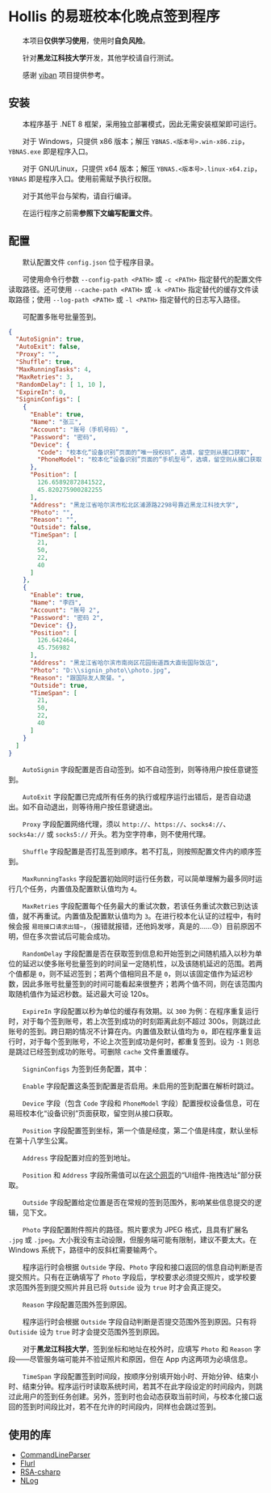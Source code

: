 # Hollis 的易班校本化晚点签到程序

&emsp;&emsp;本项目**仅供学习使用**，使用时**自负风险**。

&emsp;&emsp;针对**黑龙江科技大学**开发，其他学校请自行测试。

&emsp;&emsp;感谢 [yiban](https://github.com/Sricor/yiban) 项目提供参考。

## 安装

&emsp;&emsp;本程序基于 .NET 8 框架，采用独立部署模式，因此无需安装框架即可运行。

&emsp;&emsp;对于 Windows，只提供 x86 版本；解压 `YBNAS.<版本号>.win-x86.zip`，`YBNAS.exe` 即是程序入口。

&emsp;&emsp;对于 GNU/Linux，只提供 x64 版本；解压 `YBNAS.<版本号>.linux-x64.zip`，`YBNAS` 即是程序入口。使用前需赋予执行权限。

&emsp;&emsp;对于其他平台与架构，请自行编译。

&emsp;&emsp;在运行程序之前需**参照下文编写配置文件**。

## 配置

&emsp;&emsp;默认配置文件 `config.json` 位于程序目录。

&emsp;&emsp;可使用命令行参数 `--config-path <PATH>` 或 `-c <PATH>` 指定替代的配置文件读取路径。还可使用 `--cache-path <PATH>` 或 `-k <PATH>` 指定替代的缓存文件读取路径；使用 `--log-path <PATH>` 或 `-l <PATH>` 指定替代的日志写入路径。

&emsp;&emsp;可配置多账号批量签到。

``` JSON
{
  "AutoSignin": true,
  "AutoExit": false,
  "Proxy": "",
  "Shuffle": true,
  "MaxRunningTasks": 4,
  "MaxRetries": 3,
  "RandomDelay": [ 1, 10 ],
  "ExpireIn": 0,
  "SigninConfigs": [
    {
      "Enable": true,
      "Name": "张三",
      "Account": "账号（手机号码）",
      "Password": "密码",
      "Device": {
        "Code": "校本化“设备识别”页面的“唯一授权码”，选填，留空则从接口获取",
        "PhoneModel": "校本化“设备识别”页面的“手机型号”，选填，留空则从接口获取"
      },
      "Position": [
        126.65892872841522,
        45.820275900282255
      ],
      "Address": "黑龙江省哈尔滨市松北区浦源路2298号靠近黑龙江科技大学",
      "Photo": "",
      "Reason": "",
      "Outside": false,
      "TimeSpan": [
        21,
        50,
        22,
        40
      ]
    },
    {
      "Enable": true,
      "Name": "李四",
      "Account": "账号 2",
      "Password": "密码 2",
      "Device": {},
      "Position": [
        126.642464,
        45.756982
      ],
      "Address": "黑龙江省哈尔滨市南岗区花园街道西大直街国际饭店",
      "Photo": "D:\\signin_photo\\photo.jpg",
      "Reason": "跟国际友人聚餐。",
      "Outside": true,
      "TimeSpan": [
        21,
        50,
        22,
        40
      ]
    }
  ]
}
```

&emsp;&emsp;`AutoSignin` 字段配置是否自动签到。如不自动签到，则等待用户按任意键签到。

&emsp;&emsp;`AutoExit` 字段配置已完成所有任务的执行或程序运行出错后，是否自动退出。如不自动退出，则等待用户按任意键退出。

&emsp;&emsp;`Proxy` 字段配置网络代理，须以 `http://`、`https://`、`socks4://`、`socks4a://` 或 `socks5://` 开头。若为空字符串，则不使用代理。

&emsp;&emsp;`Shuffle` 字段配置是否打乱签到顺序。若不打乱，则按照配置文件内的顺序签到。

&emsp;&emsp;`MaxRunningTasks` 字段配置初始同时运行任务数，可以简单理解为最多同时运行几个任务，内置值及配置默认值均为 `4`。

&emsp;&emsp;`MaxRetries` 字段配置每个任务最大的重试次数，若该任务重试次数已到达该值，就不再重试。内置值及配置默认值均为 `3`。在进行校本化认证的过程中，有时候会报 `易班接口请求出错~`，（报错就报错，还他妈发嗲，真是的……😓）目前原因不明，但在多次尝试后可能会成功。

&emsp;&emsp;`RandomDelay` 字段配置是否在获取签到信息和开始签到之间随机插入以秒为单位的延迟以使多账号批量签到的时间呈一定随机性，以及该随机延迟的范围。若两个值都是 `0`，则不延迟签到；若两个值相同且不是 `0`，则以该固定值作为延迟秒数，因此多账号批量签到的时间可能看起来很整齐；若两个值不同，则在该范围内取随机值作为延迟秒数。延迟最大可设 120s。

&emsp;&emsp;`ExpireIn` 字段配置以秒为单位的缓存有效期。以 `300` 为例：在程序重复运行时，对于每个签到账号，若上次签到成功的时刻距离此刻不超过 300s，则跳过此账号的签到。跨日期的情况不计算在内。内置值及默认值均为 `0`，即在程序重复运行时，对于每个签到账号，不论上次签到成功是何时，都重复签到。设为 `-1` 则总是跳过已经签到成功的账号。可删除 `cache` 文件重置缓存。

&emsp;&emsp;`SigninConfigs` 为签到任务配置，其中：

&emsp;&emsp;`Enable` 字段配置这条签到配置是否启用。未启用的签到配置在解析时跳过。

&emsp;&emsp;`Device` 字段（包含 `Code` 字段和 `PhoneModel` 字段）配置授权设备信息，可在易班校本化“设备识别”页面获取，留空则从接口获取。

&emsp;&emsp;`Position` 字段配置签到坐标，第一个值是经度，第二个值是纬度，默认坐标在第十八学生公寓。

&emsp;&emsp;`Address` 字段配置对应的签到地址。

&emsp;&emsp;`Position` 和 `Address` 字段所需值可以在[这个网页](https://lbs.amap.com/api/javascript-api/guide/services/geocoder)的“UI组件-拖拽选址”部分获取。

&emsp;&emsp;`Outside` 字段配置给定位置是否在常规的签到范围外，影响某些信息提交的逻辑，见下文。

&emsp;&emsp;`Photo` 字段配置附件照片的路径。照片要求为 JPEG 格式，且具有扩展名 `.jpg` 或 `.jpeg`。大小我没有主动设限，但服务端可能有限制，建议不要太大。在 Windows 系统下，路径中的反斜杠需要输两个。

&emsp;&emsp;程序运行时会根据 `Outside` 字段、`Photo` 字段和接口返回的信息自动判断是否提交照片。只有在正确填写了 `Photo` 字段后，学校要求必须提交照片，或学校要求范围外签到提交照片并且已将 `Outside` 设为 `true` 时才会真正提交。

&emsp;&emsp;`Reason` 字段配置范围外签到原因。

&emsp;&emsp;程序运行时会根据 `Outside` 字段自动判断是否提交范围外签到原因。只有将 `Outiside` 设为 `true` 时才会提交范围外签到原因。

&emsp;&emsp;对于**黑龙江科技大学**，签到坐标和地址在校外时，应填写 `Photo` 和 `Reason` 字段——尽管服务端可能并不验证照片和原因，但在 App 内这两项为必填信息。

&emsp;&emsp;`TimeSpan` 字段配置签到时间段，按顺序分别填开始小时、开始分钟、结束小时、结束分钟。程序运行时读取系统时间，若其不在此字段设定的时间段内，则跳过此用户的签到任务创建。另外，签到时也会动态获取当前时间，与校本化接口返回的签到时间段比对，若不在允许的时间段内，同样也会跳过签到。

## 使用的库

- [CommandLineParser](https://github.com/commandlineparser/commandline)
- [Flurl](https://github.com/tmenier/Flurl)
- [RSA-csharp](https://github.com/xiangyuecn/RSA-csharp)
- [NLog](https://github.com/NLog/NLog)
